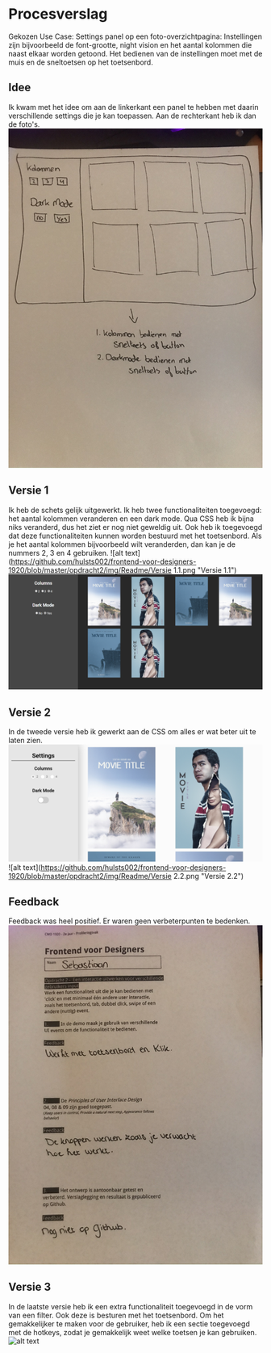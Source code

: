 # Procesverslag

Gekozen Use Case: Settings panel op een foto-overzichtpagina: Instellingen zijn bijvoorbeeld de font-grootte, night vision en het aantal kolommen die naast elkaar worden getoond. Het bedienen van de instellingen moet met de muis en de sneltoetsen op het toetsenbord.

## Idee
Ik kwam met het idee om aan de linkerkant een panel te hebben met daarin verschillende settings die je kan toepassen. Aan de rechterkant heb ik dan de foto's.
![alt text](https://github.com/hulsts002/frontend-voor-designers-1920/blob/master/opdracht2/img/Readme/Schetsen.JPEG "Schets")

## Versie 1
Ik heb de schets gelijk uitgewerkt. Ik heb twee functionaliteiten toegevoegd: het aantal kolommen veranderen en een dark mode. Qua CSS heb ik bijna niks veranderd, dus het ziet er nog niet geweldig uit. Ook heb ik toegevoegd dat deze functionaliteiten kunnen worden bestuurd met het toetsenbord. Als je het aantal kolommen bijvoorbeeld wilt veranderden, dan kan je de nummers 2, 3 en 4 gebruiken.
![alt text](https://github.com/hulsts002/frontend-voor-designers-1920/blob/master/opdracht2/img/Readme/Versie 1.1.png "Versie 1.1")
![alt text](https://github.com/hulsts002/frontend-voor-designers-1920/blob/master/opdracht2/img/Readme/Versie1.2.png "Versie 1.2")

## Versie 2
In de tweede versie heb ik gewerkt aan de CSS om alles er wat beter uit te laten zien.
![alt text](https://github.com/hulsts002/frontend-voor-designers-1920/blob/master/opdracht2/img/Readme/Versie2.1.jpg "Versie 2.1")
![alt text](https://github.com/hulsts002/frontend-voor-designers-1920/blob/master/opdracht2/img/Readme/Versie 2.2.png "Versie 2.2")

## Feedback
Feedback was heel positief. Er waren geen verbeterpunten te bedenken.
![alt text](https://github.com/hulsts002/frontend-voor-designers-1920/blob/master/opdracht2/img/Readme/Feedback.JPEG "Feedback")

## Versie 3
In de laatste versie heb ik een extra functionaliteit toegevoegd in de vorm van een filter. Ook deze is besturen met het toetsenbord.
Om het gemakkelijker te maken voor de gebruiker, heb ik een sectie toegevoegd met de hotkeys, zodat je gemakkelijk weet welke toetsen je kan gebruiken.
![alt text](https://github.com/hulsts002/frontend-voor-designers-1920/blob/master/opdracht2/img/Readme/Versie3.1.jpg "Versie 3.1")

